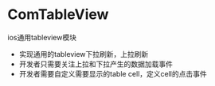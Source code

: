 # ComTableView
ios通用tableview模块
* 实现通用的tableview下拉刷新，上拉刷新
* 开发者只需要关注上拉和下拉产生的数据加载事件
* 开发者需要自定义需要显示的table cell，定义cell的点击事件
